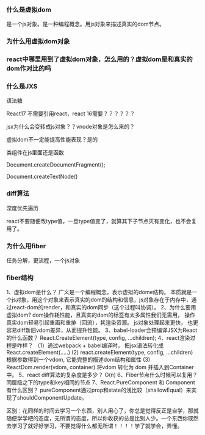 ### 什么是虚拟dom

是一个js对象。是一种编程概念。用js对象来描述真实的dom节点。



### 为什么用虚拟dom对象



### react中哪里用到了虚拟dom对象，怎么用的？虚拟dom是和真实的dom作对比的吗



### 什么是JXS

语法糖



React17  不需要引用react，react 16需要？？？？？？

jsx为什么会变转成js对象？？vnode对象是怎么来的？

虚拟dom不一定能提高性能表现？是的





类组件在js里面还是函数



Document.createDocumentFragment();

Document.createTextNode()



### diff算法

深度优先遍历





react不要随便改type值，一旦type值变了，就算其下子节点灭有变化，也不会复用了。



### 为什么用fiber

任务分解，更流程，一个js对象 

### fiber结构







1、虚拟dom是什么？
广义是一个编程概念，表示虚拟的dome结构。 本质就是一个js对象，用这个对象来表示真实的dom的结构和信息，js对象存在于内存中，通过react-dom的render，和真实的dom同步（这个过程叫协调）。
2、为什么要用虚拟dom?
dom操作耗性能，且真实的dom的标签有太多属性我们无需用， 操作真实dom轻易引起重画和重排（回流），耗渲染资源。
js对象处理起来更快， 也更容易diff新旧vdom差异，从而提升性能。
3、babel-loader会预编译JSX为React的什么函数？
  React.CreateElement(type, config, ...children);
4、react渲染过程是咋样？
   （1）通过webpack + babel编译时， 把jsx语法转化成React.createElement(.....)
     (2) react.createElement(type, config, ...children) 根据参数得到一个vdom, 它能完整的描述dom结构和属性
     (3) ReactDom.render(vdom, container) 将vdom 转化为 dom 并插入到Container中。
5、react diff算法的复杂度是多少？
O(n)
6、Fiber节点什么时候可以复用？
       同层级之下的type和key相同的节点
7、React.PureComponent 和 Component 有什么区别？
pureComponent通过prop和state的浅比较（shallowEqual）来实现了shouldComponentUpdate。





区别：花同样的时间去学习一个东西，别人用心了，你总是觉得反正是自学，那就随便学学吧的态度，无所谓的态度，所以你收获的总是比别人少。一个东西你既然去学习了就好好学习，不要觉得什么都无所谓！！！！学了就学会，弄懂。































